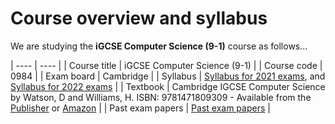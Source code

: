 # Course overview and syllabus

We are studying the **iGCSE Computer Science (9-1)** course as follows...

| ---- | ---- |
| Course title | iGCSE Computer Science (9-1) |
| Course code  | 0984 |
| Exam board   | Cambridge |
| Syllabus     | [Syllabus for 2021 exams](distribute/syllabus-2021.pdf), and [Syllabus for 2022 exams](distribute/syllabus-2022.pdf) |
| Textbook     | Cambridge IGCSE Computer Science by Watson, D and Williams, H. ISBN: 9781471809309 - Available from the [Publisher](https://www.hoddereducation.co.uk/subjects/ict/products/14-16/cambridge-igcse-computer-science) or [Amazon](https://www.amazon.com/Cambridge-IGCSE-Computer-Science-Watson/dp/1471809307) |
| Past exam papers | [Past exam papers](https://www.cambridgeinternational.org/programmes-and-qualifications/cambridge-igcse-9-1-computer-science-0984/past-papers/) |

